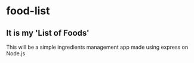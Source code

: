 # food-list
## It is my 'List of Foods'
This will be a simple ingredients management app made using express on Node.js